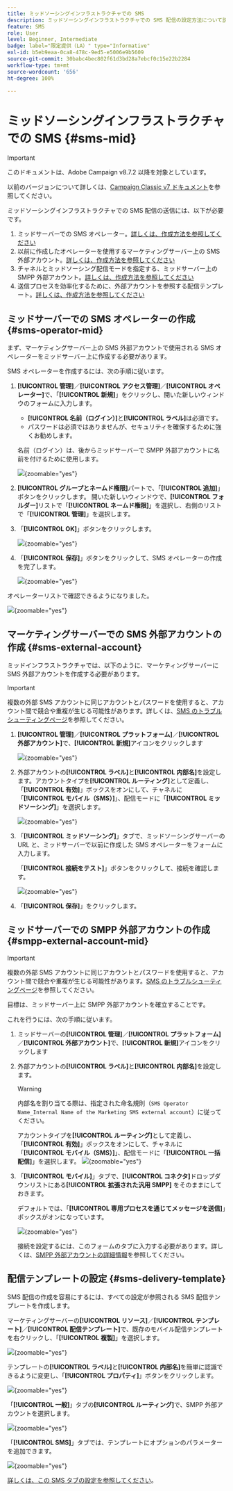 ```yaml
---
title: ミッドソーシングインフラストラクチャでの SMS
description: ミッドソーシングインフラストラクチャでの SMS 配信の設定方法について説明します
feature: SMS
role: User
level: Beginner, Intermediate
badge: label="限定提供（LA）" type="Informative"
exl-id: b5eb9eaa-0ca8-478c-9ed5-e5006e9b5609
source-git-commit: 30babc4bec802f61d3bd28a7ebcf0c15e22b2284
workflow-type: tm+mt
source-wordcount: '656'
ht-degree: 100%

---
```


# ミッドソーシングインフラストラクチャでの SMS {#sms-mid}

>[!IMPORTANT]
>
>このドキュメントは、Adobe Campaign v8.7.2 以降を対象としています。
>
>以前のバージョンについて詳しくは、[Campaign Classic v7 ドキュメント](https://experienceleague.adobe.com/ja/docs/campaign-classic/using/sending-messages/sending-messages-on-mobiles/sms-set-up/sms-set-up)を参照してください。

ミッドソーシングインフラストラクチャでの SMS 配信の送信には、以下が必要です。

1. ミッドサーバーでの SMS オペレーター。[詳しくは、作成方法を参照してください](#sms-operator-mid)
1. 以前に作成したオペレーターを使用するマーケティングサーバー上の SMS 外部アカウント。[詳しくは、作成方法を参照してください](#sms-external-account)
1. チャネルとミッドソーシング配信モードを指定する、ミッドサーバー上の SMPP 外部アカウント。[詳しくは、作成方法を参照してください](#smpp-external-account-mid)
1. 送信プロセスを効率化するために、外部アカウントを参照する配信テンプレート。[詳しくは、作成方法を参照してください](#sms-delivery-template)

## ミッドサーバーでの SMS オペレーターの作成 {#sms-operator-mid}

まず、マーケティングサーバー上の SMS 外部アカウントで使用される SMS オペレーターをミッドサーバー上に作成する必要があります。

SMS オペレーターを作成するには、次の手順に従います。

1. **[!UICONTROL 管理]**／**[!UICONTROL アクセス管理]**／**[!UICONTROL オペレーター]**&#x200B;で、「**[!UICONTROL 新規]**」をクリックし、開いた新しいウィンドウのフォームに入力します。

   * **[!UICONTROL 名前（ログイン）]**&#x200B;と&#x200B;**[!UICONTROL ラベル]**&#x200B;は必須です。
   * パスワードは必須ではありませんが、セキュリティを確保するために強くお勧めします。

   名前（ログイン）は、後からミッドサーバーで SMPP 外部アカウントに名前を付けるために使用します。

   ![](assets/smsoperator_mid.png){zoomable="yes"}

1. **[!UICONTROL グループとネームド権限]**&#x200B;パートで、「**[!UICONTROL 追加]**」ボタンをクリックします。
開いた新しいウィンドウで、**[!UICONTROL フォルダー]**&#x200B;リストで「**[!UICONTROL ネームド権限]**」を選択し、右側のリストで「**[!UICONTROL 管理]**」を選択します。

1. 「**[!UICONTROL OK]**」ボタンをクリックします。

   ![](assets/smsoperator_rights.png){zoomable="yes"}

1. 「**[!UICONTROL 保存]**」ボタンをクリックして、SMS オペレーターの作成を完了します。

   ![](assets/smsoperator_save.png){zoomable="yes"}

オペレーターリストで確認できるようになりました。

![](assets/smsoperator_list.png){zoomable="yes"}

## マーケティングサーバーでの SMS 外部アカウントの作成 {#sms-external-account}

ミッドインフラストラクチャでは、以下のように、マーケティングサーバーに SMS 外部アカウントを作成する必要があります。

>[!IMPORTANT]
>
>複数の外部 SMS アカウントに同じアカウントとパスワードを使用すると、アカウント間で競合や重複が生じる可能性があります。詳しくは、[SMS のトラブルシューティングページ](smpp-connection.md#sms-troubleshooting)を参照してください。

1. **[!UICONTROL 管理]**／**[!UICONTROL プラットフォーム]**／**[!UICONTROL 外部アカウント]**&#x200B;で、**[!UICONTROL 新規]**&#x200B;アイコンをクリックします

   ![](assets/sms_extaccount.png){zoomable="yes"}

1. 外部アカウントの&#x200B;**[!UICONTROL ラベル]**&#x200B;と&#x200B;**[!UICONTROL 内部名]**&#x200B;を設定します。アカウントタイプを&#x200B;**[!UICONTROL ルーティング]**&#x200B;として定義し、「**[!UICONTROL 有効]**」ボックスをオンにして、チャネルに「**[!UICONTROL モバイル（SMS）]**」、配信モードに「**[!UICONTROL ミッドソーシング]**」を選択します。

   ![](assets/mid_smsextaccount.png){zoomable="yes"}

1. 「**[!UICONTROL ミッドソーシング]**」タブで、ミッドソーシングサーバーの URL と、ミッドサーバーで以前に作成した SMS オペレーターをフォームに入力します。

   「**[!UICONTROL 接続をテスト]**」ボタンをクリックして、接続を確認します。

   ![](assets/midtab_smsextaccount.png){zoomable="yes"}

1. 「**[!UICONTROL 保存]**」をクリックします。

## ミッドサーバーでの SMPP 外部アカウントの作成 {#smpp-external-account-mid}

>[!IMPORTANT]
>
>複数の外部 SMS アカウントに同じアカウントとパスワードを使用すると、アカウント間で競合や重複が生じる可能性があります。[SMS のトラブルシューティングページ](smpp-connection.md#sms-troubleshooting)を参照してください。

目標は、ミッドサーバー上に SMPP 外部アカウントを確立することです。

これを行うには、次の手順に従います。

1. ミッドサーバーの&#x200B;**[!UICONTROL 管理]**／**[!UICONTROL プラットフォーム]**／**[!UICONTROL 外部アカウント]**&#x200B;で、**[!UICONTROL 新規]**&#x200B;アイコンをクリックします

1. 外部アカウントの&#x200B;**[!UICONTROL ラベル]**&#x200B;と&#x200B;**[!UICONTROL 内部名]**&#x200B;を設定します。

   >[!WARNING]
   >
   >内部名を割り当てる際は、指定された命名規則（`SMS Operator Name_Internal Name of the Marketing SMS external account`）に従ってください。
   >

   アカウントタイプを&#x200B;**[!UICONTROL ルーティング]**&#x200B;として定義し、「**[!UICONTROL 有効]**」ボックスをオンにして、チャネルに「**[!UICONTROL モバイル（SMS）]**」、配信モードに「**[!UICONTROL 一括配信]**」を選択します。
   ![](assets/mid_extaccount.png){zoomable="yes"}

1. 「**[!UICONTROL モバイル]**」タブで、**[!UICONTROL コネクタ]**&#x200B;ドロップダウンリストにある&#x200B;**[!UICONTROL 拡張された汎用 SMPP]** をそのままにしておきます。

   デフォルトでは、「**[!UICONTROL 専用プロセスを通じてメッセージを送信]**」ボックスがオンになっています。

   ![](assets/sms_extaccount_connector.png){zoomable="yes"}

   接続を設定するには、このフォームのタブに入力する必要があります。詳しくは、[SMPP 外部アカウントの詳細情報](smpp-external-account.md#smpp-connection-settings)を参照してください。

## 配信テンプレートの設定 {#sms-delivery-template}

SMS 配信の作成を容易にするには、すべての設定が参照される SMS 配信テンプレートを作成します。

マーケティングサーバーの&#x200B;**[!UICONTROL リソース]**／**[!UICONTROL テンプレート]**／**[!UICONTROL 配信テンプレート]**&#x200B;で、既存のモバイル配信テンプレートを右クリックし、「**[!UICONTROL 複製]**」を選択します。

![](assets/sms_template_duplicate.png){zoomable="yes"}

テンプレートの&#x200B;**[!UICONTROL ラベル]**&#x200B;と&#x200B;**[!UICONTROL 内部名]**&#x200B;を簡単に認識できるように変更し、「**[!UICONTROL プロパティ]**」ボタンをクリックします。

![](assets/sms_template_name.png){zoomable="yes"}

「**[!UICONTROL 一般]**」タブの&#x200B;**[!UICONTROL ルーティング]**&#x200B;で、SMPP 外部アカウントを選択します。

![](assets/mid_template.png){zoomable="yes"}

「**[!UICONTROL SMS]**」タブでは、テンプレートにオプションのパラメーターを追加できます。

![](assets/sms_template_properties.png){zoomable="yes"}

[詳しくは、この SMS タブの設定を参照してください](sms-delivery-settings.md)。
